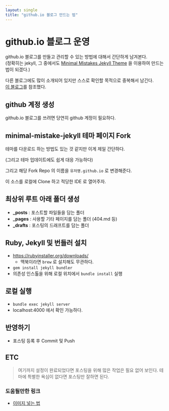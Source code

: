 ```yaml
---
layout: single
title: "github.io 블로그 만드는 법"
---
```


# github.io 블로그 운영
github.io 블로그를 만들고 관리할 수 있는 방법에 대해서 간단하게 남겨본다.  
(정확히는 jekyll, 그 중에서도 [Minimal Mistakes Jekyll Theme](https://github.com/mmistakes/minimal-mistakes) 을 이용하여 만드는 법이 되겠다.)

다른 블로그에도 많이 소개되어 있지만 스스로 확인할 목적으로 중복해서 남긴다.  
[이 블로그](https://pnurep.github.io/blogging/github-page-minimal-mistakes/#remove-the-unnecessary)를 참조했다.

## github 계정 생성
github.io 블로그를 쓰려면 당연히 github 계정이 필요하다.

## minimal-mistake-jekyll 테마 페이지 Fork
테마를 다운로드 하는 방법도 있는 것 같지만 이게 제일 간단하다.

(그리고 테마 업데이트에도 쉽게 대응 가능하다)

그리고 해당 Fork Repo 의 이름을 `유저명.github.io` 로 변경해준다.

이 소스를 로컬에 Clone 하고 적당한 IDE 로 열어주자.

## 최상위 루트 아래 폴더 생성
* **_posts** : 포스트할 파일들을 담는 폴더
* **_pages** : 사용할 기타 페이지를 담는 폴더 (404.md 등)
* **_drafts** : 포스팅의 드래프트를 담는 폴더

## Ruby, Jekyll 및 번들러 설치
* https://rubyinstaller.org/downloads/
  * 맥북이라면 `brew` 로 설치해도 무관하다.
* `gem install jekyll bundler`
* 의존성 인스톨을 위해 로컬 위치에서 `bundle install` 실행

## 로컬 실행
* `bundle exec jekyll server`
* localhost:4000 에서 확인 가능하다.

## 반영하기
* 포스팅 등록 후 Commit 및 Push


## ETC
> 여기까지 설정이 완료되었다면 포스팅을 위해 많은 작업은 필요 없어 보인다.
> 테마에 특별한 욕심이 없다면 포스팅만 잘하면 된다.

### 도움될만한 링크
* [이미지 넣는 법](https://likelionsungguk.github.io/20-12-17/jekyll-Blog%EC%97%90-%ED%8F%AC%EC%8A%A4%ED%8C%85-%ED%95%98%EB%8A%94%EB%B2%95-%EC%9D%B4%EB%AF%B8%EC%A7%80%EB%84%A3%EA%B8%B0)